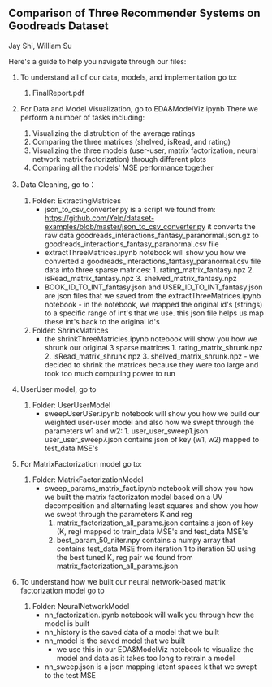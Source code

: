 Comparison of Three Recommender Systems on Goodreads Dataset
-------------------------------------------------------------
Jay Shi, William Su

Here's a guide to help you navigate through our files:

1. To understand all of our data, models, and implementation go to:
    1. FinalReport.pdf

2. For Data and Model Visualization, go to EDA&ModelViz.ipynb There we perform a number of tasks including:
    1. Visualizing the distrubtion of the average ratings
    2. Comparing the three matrices (shelved, isRead, and rating)
    2. Visualizing the three models (user-user, matrix factorization, neural network matrix factorization)
    through different plots
    3. Comparing all the models' MSE performance together

3. Data Cleaning, go to：
    1. Folder: ExtractingMatrices
        - json_to_csv_converter.py is a script we found from:
          https://github.com/Yelp/dataset-examples/blob/master/json_to_csv_converter.py
          it converts the raw data goodreads_interactions_fantasy_paranormal.json.gz to goodreads_interactions_fantasy_paranormal.csv file
        - extractThreeMatrices.ipynb notebook will show you how we
          converted a goodreads_interactions_fantasy_paranormal.csv file data
          into three sparse matrices:
              1. rating_matrix_fantasy.npz
              2. isRead_matrix_fantasy.npz
              3. shelved_matrix_fantasy.npz
        - BOOK_ID_TO_INT_fantasy.json and USER_ID_TO_INT_fantasy.json are json files that we saved
          from the extractThreeMatrices.ipynb notebook
              - in the notebook, we mapped the original id's (strings) to a specific range of int's that we
                use. this json file helps us map these int's back to the original id's
    2. Folder: ShrinkMatrices
        - the shrinkThreeMatricies.ipynb notebook will show you how
          we shrunk our original 3 sparse matrices
              1. rating_matrix_shrunk.npz
              2. isRead_matrix_shrunk.npz
              3. shelved_matrix_shrunk.npz
                - we decided to shrink the matrices because they were too large
                  and took too much computing power to run

4. UserUser model, go to
    1. Folder: UserUserModel
        - sweepUserUSer.ipynb notebook will show you how we build our weighted
          user-user model and also how we swept through the parameters w1 and w2:
              1. user_user_sweep1.json  user_user_sweep7.json contains json of key (w1, w2)
                 mapped to test_data MSE's

5. For MatrixFactorization model go to:
    1. Folder: MatrixFactorizationModel
        - sweep_params_matrix_fact.ipynb notebook will show you how we built the
          matrix factorizaton model based on a UV decomposition and alternating least squares
          and show you how we swept through the parameters K and reg
            1. matrix_factorization_all_params.json contains a json of key (K, reg) mapped to
              train_data MSE's and test_data MSE's
            2. best_param_50_niter.npy contains a numpy array that contains test_data MSE from iteration 1
              to iteration 50 using the best tuned K, reg pair we found from matrix_factorization_all_params.json

6.  To understand how we built our neural network-based matrix factorization model go to
    1. Folder: NeuralNetworkModel
        - nn_factorization.ipynb notebook will walk you through how the model is built
        - nn_history is the saved data of a model that we built
        - nn_model is the saved model that we built
            - we use this in our EDA&ModelViz notebook to visualize the model and data
              as it takes too long to retrain a model
        - nn_sweep.json is a json mapping latent spaces k that we swept to the test MSE
